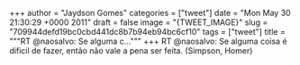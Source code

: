 
+++
author = "Jaydson Gomes"
categories = ["tweet"]
date = "Mon May 30 21:30:29 +0000 2011"
draft = false
image = "{TWEET_IMAGE}"
slug = "709944defd19bc0cbd441dc8b7b94eb94bc6cf10"
tags = ["tweet"]
title = """RT @naosalvo: Se alguma c..."""
+++
RT @naosalvo: Se alguma coisa é dificil de fazer, então não vale a pena ser feita. (Simpson, Homer)
